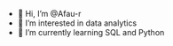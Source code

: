 - 👋 Hi, I’m @Afau-r
- 👀 I’m interested in data analytics
- 🌱 I’m currently learning SQL and Python

<!---
Afau-r/Afau-r is a ✨ special ✨ repository because its `README.md` (this file) appears on your GitHub profile.
You can click the Preview link to take a look at your changes.
--->
